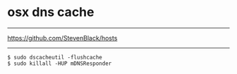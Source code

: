 # osx dns cache

---

https://github.com/StevenBlack/hosts

---

```
$ sudo dscacheutil -flushcache
$ sudo killall -HUP mDNSResponder
```
